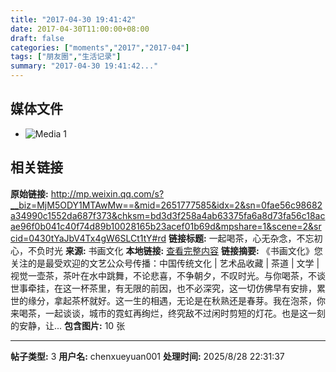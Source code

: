 ```yaml
---
title: "2017-04-30 19:41:42"
date: 2017-04-30T11:00:00+08:00
draft: false
categories: ["moments","2017","2017-04"]
tags: ["朋友圈","生活记录"]
summary: "2017-04-30 19:41:42..."
---
```


## 媒体文件

- ![Media 1](/Moments/photos/2017-04-30/201704301941420.jpg)

## 相关链接

**原始链接:** http://mp.weixin.qq.com/s?__biz=MjM5ODY1MTAwMw==&mid=2651777585&idx=2&sn=0fae56c98682a34990c1552da687f373&chksm=bd3d3f258a4ab63375fa6a8d73fa56c18acae96f0b041c40f74d89b10028165b23acef01b69d&mpshare=1&scene=2&srcid=0430tYaJbV4Tx4gW6SLCt1tY#rd
**链接标题:** 一起喝茶，心无杂念，不忘初心，不负时光
**来源:** 书画文化
**本地链接:** [查看完整内容](/link_content/2017/04/2017-04-30-1/link_content/)
**链接摘要:** 《书画文化》您关注的是最受欢迎的文艺公众号传播：中国传统文化 | 艺术品收藏 | 茶道 | 文学 | 视觉一壶茶，茶叶在水中跳舞，不论悲喜，不争朝夕，不叹时光。与你喝茶，不谈世事牵挂，在这一杯茶里，有无限的前因，也不必深究，这一切仿佛早有安排，累世的缘分，拿起茶杯就好。这一生的相遇，无论是在秋熟还是春芽。我在泡茶，你来喝茶，一起谈谈，城市的霓虹再绚烂，终究敌不过闲时剪短的灯花。也是这一刻的安静，让...
**包含图片:** 10 张

---

**帖子类型:** 3
**用户名:** chenxueyuan001
**处理时间:** 2025/8/28 22:31:37